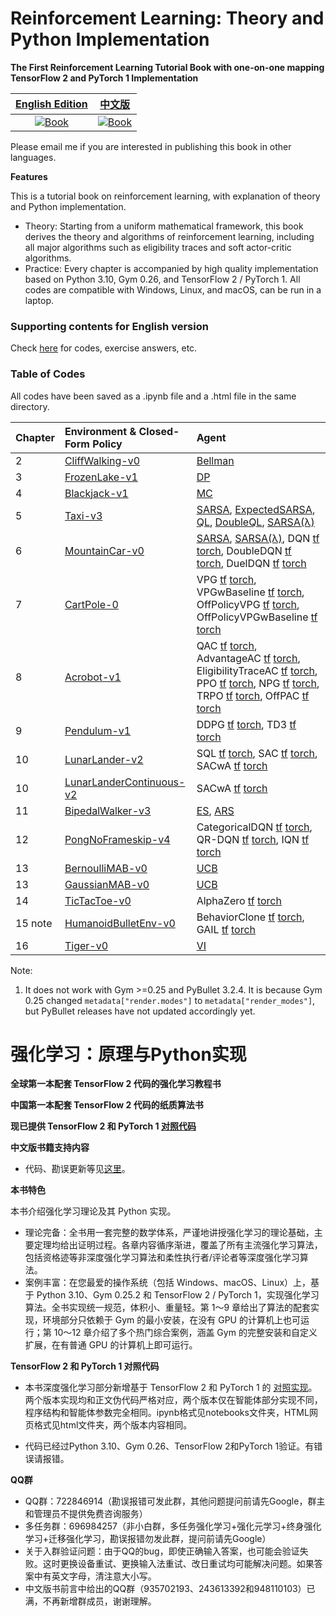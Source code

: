 
# Reinforcement Learning: Theory and Python Implementation

**The First Reinforcement Learning Tutorial Book with one-on-one mapping TensorFlow 2 and PyTorch 1 Implementation**

| [English Edition](https://github.com/ZhiqingXiao/rl-book/tree/master/en2022) | [中文版](https://github.com/ZhiqingXiao/rl-book/tree/master/zh2019) |
| :---: | :---: |
| [![Book](https://zhiqingxiao.github.io/rl-book/en2022/cover.jpg)](https://github.com/ZhiqingXiao/rl-book/tree/master/en2022) | [![Book](https://zhiqingxiao.github.io/rl-book/zh2019/resource/cover.jpg)](https://github.com/ZhiqingXiao/rl-book/tree/master/zh2019) |

Please email me if you are interested in publishing this book in other languages.

**Features**

This is a tutorial book on reinforcement learning, with explanation of theory and Python implementation.

- Theory: Starting from a uniform mathematical framework, this book derives the theory and algorithms of reinforcement learning, including all major algorithms such as eligibility traces and soft actor-critic algorithms.
- Practice: Every chapter is accompanied by high quality implementation based on Python 3.10, Gym 0.26, and TensorFlow 2 / PyTorch 1. All codes are compatible with Windows, Linux, and macOS, can be run in a laptop. 


### Supporting contents for English version

Check [here](https://github.com/ZhiqingXiao/rl-book/tree/master/en2022) for codes, exercise answers, etc.

### Table of Codes

All codes have been saved as a .ipynb file and a .html file in the same directory.

| Chapter | Environment & Closed-Form Policy | Agent |
| :--- | :--- | :--- |
| 2 | [CliffWalking-v0](https://zhiqingxiao.github.io/rl-book/en2022/code/CliffWalking-v0_ClosedForm.html) | [Bellman](https://zhiqingxiao.github.io/rl-book/en2022/code/CliffWalking-v0_Bellman_demo.html) |
| 3 | [FrozenLake-v1](https://zhiqingxiao.github.io/rl-book/en2022/code/FrozenLake-v1_ClosedForm.html)| [DP](https://zhiqingxiao.github.io/rl-book/en2022/code/FrozenLake-v1_DP_demo.html) |
| 4 | [Blackjack-v1](https://zhiqingxiao.github.io/rl-book/en2022/code/Blackjack-v1_ClosedForm.html) | [MC](https://zhiqingxiao.github.io/rl-book/en2022/code/Blackjack-v1_MonteCarlo_demo.html) |
| 5 | [Taxi-v3](https://zhiqingxiao.github.io/rl-book/en2022/code/Taxi-v3_ClosedForm.html) | [SARSA](https://zhiqingxiao.github.io/rl-book/en2022/code/Taxi-v3_SARSA_demo.html), [ExpectedSARSA](https://zhiqingxiao.github.io/rl-book/en2022/code/Taxi-v3_ExpectedSARSA.html), [QL](https://zhiqingxiao.github.io/rl-book/en2022/code/Taxi-v3_QLearning.html), [DoubleQL](https://zhiqingxiao.github.io/rl-book/en2022/code/Taxi-v3_DoubleQLearning.html), [SARSA(λ)](https://zhiqingxiao.github.io/rl-book/en2022/code/Taxi-v3_SARSALambda.html) |
| 6 | [MountainCar-v0](https://zhiqingxiao.github.io/rl-book/en2022/code/MountainCar-v0_ClosedForm.html) | [SARSA](https://zhiqingxiao.github.io/rl-book/en2022/code/MountainCar-v0_SARSA.html), [SARSA(λ)](https://zhiqingxiao.github.io/rl-book/en2022/code/MountainCar-v0_SARSAlambda.html), DQN [tf](https://zhiqingxiao.github.io/rl-book/en2022/code/MountainCar-v0_DQN_tf.html) [torch](https://zhiqingxiao.github.io/rl-book/en2022/code/MountainCar-v0_DQN_torch.html), DoubleDQN [tf](https://zhiqingxiao.github.io/rl-book/en2022/code/MountainCar-v0_DoubleDQN_tf.html) [torch](https://zhiqingxiao.github.io/rl-book/en2022/code/MountainCar-v0_DoubleDQN_torch.html), DuelDQN [tf](https://zhiqingxiao.github.io/rl-book/en2022/code/MountainCar-v0_DuelDQN_tf.html) [torch](https://zhiqingxiao.github.io/rl-book/en2022/code/MountainCar-v0_DuelDQN_torch.html) |
| 7 | [CartPole-0](https://zhiqingxiao.github.io/rl-book/en2022/code/CartPole-v0_ClosedForm.html) | VPG [tf](https://zhiqingxiao.github.io/rl-book/en2022/code/CartPole-v0_VPG_tf.html) [torch](https://zhiqingxiao.github.io/rl-book/en2022/code/CartPole-v0_VPG_torch.html), VPGwBaseline [tf](https://zhiqingxiao.github.io/rl-book/en2022/code/CartPole-v0_VPGwBaseline_tf.html) [torch](https://zhiqingxiao.github.io/rl-book/en2022/code/CartPole-v0_VPGwBaseline_torch.html), OffPolicyVPG [tf](https://zhiqingxiao.github.io/rl-book/en2022/code/CartPole-v0_OffPolicyVPG_tf.html) [torch](https://zhiqingxiao.github.io/rl-book/en2022/code/CartPole-v0_OffPolicyVPG_torch.html), OffPolicyVPGwBaseline [tf](https://zhiqingxiao.github.io/rl-book/en2022/code/CartPole-v0_OffPolicyVPGwBaseline_tf.html) [torch](https://zhiqingxiao.github.io/rl-book/en2022/code/CartPole-v0_OffPolicyVPGwBaseline_torch.html) |
| 8 | [Acrobot-v1](https://zhiqingxiao.github.io/rl-book/en2022/code/Acrobot-v1_ClosedForm.html) | QAC [tf](https://zhiqingxiao.github.io/rl-book/en2022/code/Acrobot-v1_QActorCritic_tf.html) [torch](https://zhiqingxiao.github.io/rl-book/en2022/code/Acrobot-v1_QActorCritic_torch.html), AdvantageAC [tf](https://zhiqingxiao.github.io/rl-book/en2022/code/Acrobot-v1_AdvantageActorCritic_tf.html) [torch](https://zhiqingxiao.github.io/rl-book/en2022/code/Acrobot-v1_AdvantageActorCritic_torch.html), EligibilityTraceAC [tf](https://zhiqingxiao.github.io/rl-book/en2022/code/Acrobot-v1_EligibilityTraceAC_tf.html) [torch](https://zhiqingxiao.github.io/rl-book/en2022/code/Acrobot-v1_EligibilityTraceAC_torch.html), PPO [tf](https://zhiqingxiao.github.io/rl-book/en2022/code/Acrobot-v1_PPO_tf.html) [torch](https://zhiqingxiao.github.io/rl-book/en2022/code/Acrobot-v1_PPO_torch.html), NPG [tf](https://zhiqingxiao.github.io/rl-book/en2022/code/Acrobot-v1_NPG_tf.html) [torch](https://zhiqingxiao.github.io/rl-book/en2022/code/Acrobot-v1_NPG_torch.html), TRPO [tf](https://zhiqingxiao.github.io/rl-book/en2022/code/Acrobot-v1_TRPO_tf.html) [torch](https://zhiqingxiao.github.io/rl-book/en2022/code/Acrobot-v1_TRPO_torch.html), OffPAC [tf](https://zhiqingxiao.github.io/rl-book/en2022/code/Acrobot-v1_OffPAC_tf.html) [torch](https://zhiqingxiao.github.io/rl-book/en2022/code/Acrobot-v1_OffPAC_torch.html) |
| 9 | [Pendulum-v1](https://zhiqingxiao.github.io/rl-book/en2022/code/Pendulum-v1_ClosedForm.html) | DDPG [tf](https://zhiqingxiao.github.io/rl-book/en2022/code/Pendulum-v1_DDPG_tf.html) [torch](https://zhiqingxiao.github.io/rl-book/en2022/code/Pendulum-v1_DDPG_torch.html), TD3 [tf](https://zhiqingxiao.github.io/rl-book/en2022/code/Pendulum-v1_TD3_tf.html) [torch](https://zhiqingxiao.github.io/rl-book/en2022/code/Pendulum-v1_TD3_torch.html) |
| 10 | [LunarLander-v2](https://zhiqingxiao.github.io/rl-book/en2022/code/LunarLander-v2_ClosedForm.html) | SQL [tf](https://zhiqingxiao.github.io/rl-book/en2022/code/LunarLander-v2_SQL_tf.html) [torch](https://zhiqingxiao.github.io/rl-book/en2022/code/LunarLander-v2_SQL_torch.html), SAC [tf](https://zhiqingxiao.github.io/rl-book/en2022/code/LunarLander-v2_SACwoA_tf.html) [torch](https://zhiqingxiao.github.io/rl-book/en2022/code/LunarLander-v2_SACwoA_torch.html), SACwA [tf](https://zhiqingxiao.github.io/rl-book/en2022/code/LunarLander-v2_SACwA_tf.html) [torch](https://zhiqingxiao.github.io/rl-book/en2022/code/LunarLander-v2_SACwA_torch.html) |
| 10 | [LunarLanderContinuous-v2](https://zhiqingxiao.github.io/rl-book/en2022/code/LunarLanderContinuous-v2_ClosedForm.html) | SACwA [tf](https://zhiqingxiao.github.io/rl-book/en2022/code/LunarLanderContinuous-v2_SACwA_tf.html) [torch](https://zhiqingxiao.github.io/rl-book/en2022/code/LunarLanderContinuous-v2_SACwA_torch.html) |
| 11 | [BipedalWalker-v3](https://zhiqingxiao.github.io/rl-book/en2022/code/BipedalWalker-v3_ClosedForm.html) | [ES](https://zhiqingxiao.github.io/rl-book/en2022/code/BipedalWalker-v3_ES.html), [ARS](https://zhiqingxiao.github.io/rl-book/en2022/code/BipedalWalker-v3_ARS.html) |
| 12 | [PongNoFrameskip-v4](https://zhiqingxiao.github.io/rl-book/en2022/code/PongNoFrameskip-v4_ClosedForm.html) | CategoricalDQN [tf](https://zhiqingxiao.github.io/rl-book/en2022/code/PongNoFrameskip-v4_CategoricalDQN_tf.html) [torch](https://zhiqingxiao.github.io/rl-book/en2022/code/PongNoFrameskip-v4_CategoricalDQN_torch.html), QR-DQN [tf](https://zhiqingxiao.github.io/rl-book/en2022/code/PongNoFrameskip-v4_QRDQN_tf.html) [torch](https://zhiqingxiao.github.io/rl-book/en2022/code/PongNoFrameskip-v4_QRDQN_torch.html), IQN [tf](https://zhiqingxiao.github.io/rl-book/en2022/code/PongNoFrameskip-v4_IQN_tf.html) [torch](https://zhiqingxiao.github.io/rl-book/en2022/code/PongNoFrameskip-v4_IQN_torch.html) |
| 13 | [BernoulliMAB-v0](https://zhiqingxiao.github.io/rl-book/en2022/code/BernoulliMABEnv_demo.html) | [UCB](https://zhiqingxiao.github.io/rl-book/en2022/code/BernoulliMABEnv_demo.html) |
| 13 | [GaussianMAB-v0](https://zhiqingxiao.github.io/rl-book/en2022/code/BernoulliMABEnv_demo.html) | [UCB](https://zhiqingxiao.github.io/rl-book/en2022/code/GaussianMABEnv_demo.html) |
| 14 | [TicTacToe-v0](https://zhiqingxiao.github.io/rl-book/en2022/code/TicTacToe-v0_ExhaustiveSearch.html) | AlphaZero [tf](https://zhiqingxiao.github.io/rl-book/en2022/code/TicTacToe-v0_AlphaZero_tf.html) [torch](https://zhiqingxiao.github.io/rl-book/en2022/code/TicTacToe-v0_AlphaZero_torch.html)  |
| 15 note | [HumanoidBulletEnv-v0](https://zhiqingxiao.github.io/rl-book/en2022/code/HumanoidBulletEnv-v0_ClosedForm_demo.html) | BehaviorClone [tf](https://zhiqingxiao.github.io/rl-book/en2022/code/HumanoidBulletEnv-v0_BC_tf.html) [torch](https://zhiqingxiao.github.io/rl-book/en2022/code/HumanoidBulletEnv-v0_BC_torch.html), GAIL [tf](https://zhiqingxiao.github.io/rl-book/en2022/code/HumanoidBulletEnv-v0_GAILPPO_tf.html) [torch](https://zhiqingxiao.github.io/rl-book/en2022/code/HumanoidBulletEnv-v0_GAILPPO_torch.html) |
| 16 | [Tiger-v0](https://zhiqingxiao.github.io/rl-book/en2022/code/Tiger-v0_ClosedForm.html) | [VI](https://zhiqingxiao.github.io/rl-book/en2022/code/Tiger-v0_Plan_demo.html)


Note:
1. It does not work with Gym >=0.25 and PyBullet 3.2.4. It is because Gym 0.25 changed `metadata["render.modes"]` to `metadata["render_modes"]`, but PyBullet releases have not updated accordingly yet.


# 强化学习：原理与Python实现

**全球第一本配套 TensorFlow 2 代码的强化学习教程书**

**中国第一本配套 TensorFlow 2 代码的纸质算法书**

**现已提供 TensorFlow 2 和 PyTorch 1 [对照代码](https://zhiqingxiao.github.io/rl-book/#table-of-codes)**


**中文版书籍支持内容**

- 代码、勘误更新等见[这里](https://github.com/ZhiqingXiao/rl-book/tree/master/zh2019)。

**本书特色**

本书介绍强化学习理论及其 Python 实现。
- 理论完备：全书用一套完整的数学体系，严谨地讲授强化学习的理论基础，主要定理均给出证明过程。各章内容循序渐进，覆盖了所有主流强化学习算法，包括资格迹等非深度强化学习算法和柔性执行者/评论者等深度强化学习算法。
- 案例丰富：在您最爱的操作系统（包括 Windows、macOS、Linux）上，基于 Python 3.10、Gym 0.25.2 和 TensorFlow 2 / PyTorch 1，实现强化学习算法。全书实现统一规范，体积小、重量轻。第 1～9 章给出了算法的配套实现，环境部分只依赖于 Gym 的最小安装，在没有 GPU 的计算机上也可运行；第 10～12 章介绍了多个热门综合案例，涵盖 Gym 的完整安装和自定义扩展，在有普通 GPU 的计算机上即可运行。

**TensorFlow 2 和 PyTorch 1 对照代码**

- 本书深度强化学习部分新增基于 TensorFlow 2 和 PyTorch 1 的 [对照实现](https://zhiqingxiao.github.io/rl-book/#table-of-codes)。两个版本实现均和正文伪代码严格对应，两个版本仅在智能体部分实现不同，程序结构和智能体参数完全相同。ipynb格式见notebooks文件夹，HTML网页格式见html文件夹，两个版本内容相同。

- 代码已经过Python 3.10、Gym 0.26、TensorFlow 2和PyTorch 1验证。有错误请报错。

**QQ群**

- QQ群：722846914（勘误报错可发此群，其他问题提问前请先Google，群主和管理员不提供免费咨询服务）
- 多任务群：696984257（非小白群，多任务强化学习+强化元学习+终身强化学习+迁移强化学习，勘误报错勿发此群，提问前请先Google）
- 关于入群验证问题：由于QQ的bug，即使正确输入答案，也可能会验证失败。这时更换设备重试、更换输入法重试、改日重试均可能解决问题。如果答案中有英文字母，清注意大小写。
- 中文版书前言中给出的QQ群（935702193、243613392和948110103）已满，不再新增群成员，谢谢理解。
